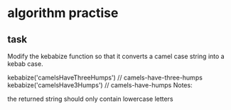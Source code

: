 # algorithm practise

## task

Modify the kebabize function so that it converts a camel case string into a kebab case.

kebabize('camelsHaveThreeHumps') // camels-have-three-humps
kebabize('camelsHave3Humps') // camels-have-humps
Notes:

the returned string should only contain lowercase letters